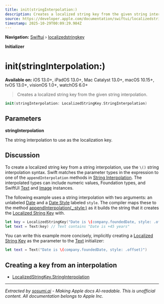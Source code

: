 ```yaml
---
title: init(stringInterpolation:)
description: Creates a localized string key from the given string interpolation.
source: https://developer.apple.com/documentation/swiftui/localizedstringkey/init(stringinterpolation:)
timestamp: 2025-10-29T00:09:29.984Z
---
```


**Navigation:** [Swiftui](/documentation/swiftui) › [localizedstringkey](/documentation/swiftui/localizedstringkey)

**Initializer**

# init(stringInterpolation:)

**Available on:** iOS 13.0+, iPadOS 13.0+, Mac Catalyst 13.0+, macOS 10.15+, tvOS 13.0+, visionOS 1.0+, watchOS 6.0+

> Creates a localized string key from the given string interpolation.

```swift
init(stringInterpolation: LocalizedStringKey.StringInterpolation)
```

## Parameters

**stringInterpolation**

The string interpolation to use as the localization key.



## Discussion

To create a localized string key from a string interpolation, use the `\()` string interpolation syntax. Swift matches the parameter types in the expression to one of the `appendInterpolation` methods in [String Interpolation](/documentation/swiftui/localizedstringkey/stringinterpolation). The interpolated types can include numeric values, Foundation types, and SwiftUI [Text](/documentation/swiftui/text) and [Image](/documentation/swiftui/image) instances.

The following example uses a string interpolation with two arguments: an unlabeled [Date](/documentation/Foundation/Date) and a [Date Style](/documentation/swiftui/text/datestyle) labeled `style`. The compiler maps these to the method [appendInterpolation(_:style:)](/documentation/swiftui/localizedstringkey/stringinterpolation/appendinterpolation(_:style:)) as it builds the string that it creates the [Localized String Key](/documentation/swiftui/localizedstringkey) with.

```swift
let key = LocalizedStringKey("Date is \(company.foundedDate, style: .offset)")
let text = Text(key) // Text contains "Date is +45 years"
```

You can write this example more concisely, implicitly creating a [Localized String Key](/documentation/swiftui/localizedstringkey) as the parameter to the [Text](/documentation/swiftui/text) initializer:

```swift
let text = Text("Date is \(company.foundedDate, style: .offset)")
```

## Creating a key from an interpolation

- [LocalizedStringKey.StringInterpolation](/documentation/swiftui/localizedstringkey/stringinterpolation)

---

*Extracted by [sosumi.ai](https://sosumi.ai) - Making Apple docs AI-readable.*
*This is unofficial content. All documentation belongs to Apple Inc.*
